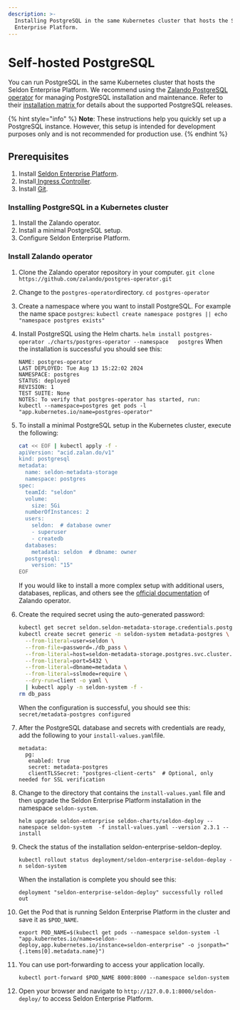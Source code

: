```yaml
---
description: >-
  Installing PostgreSQL in the same Kubernetes cluster that hosts the Seldon
  Enterprise Platform.
---
```


# Self-hosted PostgreSQL

You can run PostgreSQL in the same Kubernetes cluster that hosts the Seldon Enterprise Platform. We recommend using the [Zalando PostgreSQL operator](https://github.com/zalando/postgres-operator?tab=readme-ov-file#documentation) for managing PostgreSQL installation and maintenance. Refer to their [installation matrix ](https://github.com/zalando/postgres-operator?tab=readme-ov-file#supported-postgres--k8s-versions)for details about the supported PostgreSQL releases.

{% hint style="info" %}
**Note**: These instructions help you quickly set up a PostgreSQL instance. However, this setup is intended for development purposes only and is not recommended for production use.
{% endhint %}

## Prerequisites

1. Install [Seldon Enterprise Platform](../seldon-enterprise-platform.md).
2. Install[ Ingress Controller](../ingress-controller/).
3. Install [Git](https://git-scm.com/book/en/v2/Getting-Started-Installing-Git).



### Installing PostgreSQL in a Kubernetes cluster

1. Install the Zalando operator.
2. Install a minimal PostgreSQL setup.
3. Configure Seldon Enterprise Platform.

### Install Zalando operator

1. Clone the Zalando operator repository in your computer.
   `git clone https://github.com/zalando/postgres-operator.git`

1. Change to the `postgres-operator`directory.
    `cd postgres-operator`

1. Create a namespace where you want to install PostgreSQL. For example the name space `postgres`:
    `kubectl create namespace postgres || echo "namespace postgres exists"`

1. Install PostgreSQL using the Helm charts.
   `helm install postgres-operator ./charts/postgres-operator --namespace   postgres`
   When the installation is successful you should see this:

   ```
   NAME: postgres-operator 
   LAST DEPLOYED: Tue Aug 13 15:22:02 2024
   NAMESPACE: postgres
   STATUS: deployed
   REVISION: 1
   TEST SUITE: None
   NOTES: To verify that postgres-operator has started, run:
   kubectl --namespace=postgres get pods -l "app.kubernetes.io/name=postgres-operator"
   ```
1.  To install a minimal PostgreSQL setup in the Kubernetes cluster, execute the following:  

    ```bash
    cat << EOF | kubectl apply -f -
    apiVersion: "acid.zalan.do/v1"
    kind: postgresql
    metadata:
      name: seldon-metadata-storage
      namespace: postgres
    spec:
      teamId: "seldon"
      volume:
        size: 5Gi
      numberOfInstances: 2
      users:
        seldon:  # database owner
        - superuser
        - createdb
      databases:
        metadata: seldon  # dbname: owner
      postgresql:
        version: "15"
    EOF
    ```
    If you would like to install a more complex setup with additional users, databases, replicas, and others see the [official documentation](https://postgres-operator.readthedocs.io/en/latest/) of Zalando operator.

1.  Create the required secret using the auto-generated password:

    ```bash
    kubectl get secret seldon.seldon-metadata-storage.credentials.postgresql.acid.zalan.do -n postgres -o 'jsonpath={.data.password}' | base64 -d > db_pass
    kubectl create secret generic -n seldon-system metadata-postgres \
      --from-literal=user=seldon \
      --from-file=password=./db_pass \
      --from-literal=host=seldon-metadata-storage.postgres.svc.cluster.local \
      --from-literal=port=5432 \
      --from-literal=dbname=metadata \
      --from-literal=sslmode=require \
      --dry-run=client -o yaml \
      | kubectl apply -n seldon-system -f -
    rm db_pass
    ```
    When the configuration is successful, you should see this:
    ```secret/metadata-postgres configured```
1. After the PostgreSQL database and secrets with credentials are ready, add the following to your `install-values.yaml`file.
    ```
    metadata:
      pg:
       enabled: true
       secret: metadata-postgres
       clientTLSSecret: "postgres-client-certs"  # Optional, only needed for SSL verification
      ```
1.  Change to the directory that contains the `install-values.yaml` file and then upgrade the Seldon Enterprise Platform installation in the namespace `seldon-system`.

    ```
    helm upgrade seldon-enterprise seldon-charts/seldon-deploy --namespace seldon-system  -f install-values.yaml --version 2.3.1 --install
    ```
1.  Check the status of the installation seldon-enterprise-seldon-deploy.

    ```
    kubectl rollout status deployment/seldon-enterprise-seldon-deploy -n seldon-system
    ```

    When the installation is complete you should see this:

    ```
    deployment "seldon-enterprise-seldon-deploy" successfully rolled out
    ```
1.  Get the Pod that is running Seldon Enterprise Platform in the cluster and save it as `$POD_NAME`.

    ```
    export POD_NAME=$(kubectl get pods --namespace seldon-system -l "app.kubernetes.io/name=seldon-deploy,app.kubernetes.io/instance=seldon-enterprise" -o jsonpath="{.items[0].metadata.name}")
    ```
1.  You can use port-forwarding to access your application locally.

    ```
    kubectl port-forward $POD_NAME 8000:8000 --namespace seldon-system
    ```
1. Open your browser and navigate to `http://127.0.0.1:8000/seldon-deploy/` to access Seldon Enterprise Platform.    
